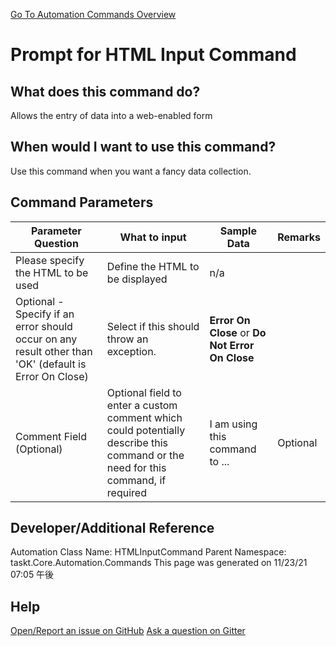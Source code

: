 <!--TITLE: Prompt for HTML Input Command -->
<!-- SUBTITLE: a command in the Input Commands group. -->
[Go To Automation Commands Overview](/automation-commands.md)


# Prompt for HTML Input Command


## What does this command do?
Allows the entry of data into a web-enabled form


## When would I want to use this command?
Use this command when you want a fancy data collection.


## Command Parameters
| Parameter Question   	| What to input  	|  Sample Data 	| Remarks  	|
| ---                    | ---               | ---           | ---       |
|Please specify the HTML to be used|Define the HTML to be displayed|n/a||
|Optional - Specify if an error should occur on any result other than 'OK' (default is Error On Close)|Select if this should throw an exception.|**Error On Close** or **Do Not Error On Close**||
|Comment Field (Optional)|Optional field to enter a custom comment which could potentially describe this command or the need for this command, if required|I am using this command to ...|Optional|








## Developer/Additional Reference
Automation Class Name: HTMLInputCommand
Parent Namespace: taskt.Core.Automation.Commands
This page was generated on 11/23/21 07:05 午後


## Help
[Open/Report an issue on GitHub](https://github.com/saucepleez/taskt/issues/new)
[Ask a question on Gitter](https://gitter.im/taskt-rpa/Lobby)

